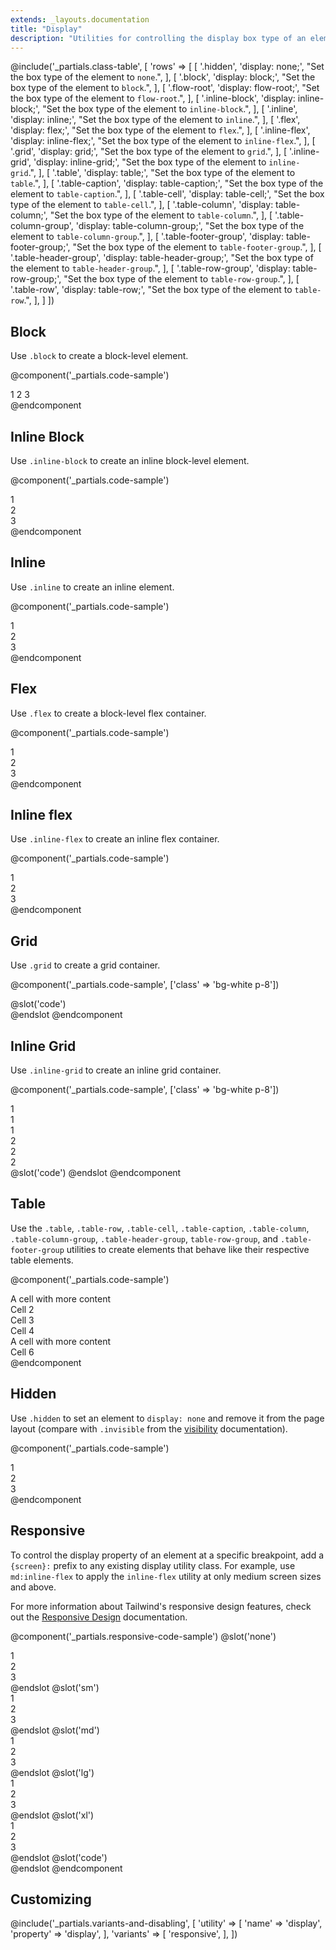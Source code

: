 ```yaml
---
extends: _layouts.documentation
title: "Display"
description: "Utilities for controlling the display box type of an element."
---
```


@include('_partials.class-table', [
  'rows' => [
    [
      '.hidden',
      'display: none;',
      "Set the box type of the element to <code>none</code>.",
    ],
    [
      '.block',
      'display: block;',
      "Set the box type of the element to <code>block</code>.",
    ],
    [
      '.flow-root',
      'display: flow-root;',
      "Set the box type of the element to <code>flow-root</code>.",
    ],
    [
      '.inline-block',
      'display: inline-block;',
      "Set the box type of the element to <code>inline-block</code>.",
    ],
    [
      '.inline',
      'display: inline;',
      "Set the box type of the element to <code>inline</code>.",
    ],
    [
      '.flex',
      'display: flex;',
      "Set the box type of the element to <code>flex</code>.",
    ],
    [
      '.inline-flex',
      'display: inline-flex;',
      "Set the box type of the element to <code>inline-flex</code>.",
    ],
    [
      '.grid',
      'display: grid;',
      "Set the box type of the element to <code>grid</code>.",
    ],
    [
      '.inline-grid',
      'display: inline-grid;',
      "Set the box type of the element to <code>inline-grid</code>.",
    ],
    [
      '.table',
      'display: table;',
      "Set the box type of the element to <code>table</code>.",
    ],
    [
      '.table-caption',
      'display: table-caption;',
      "Set the box type of the element to <code>table-caption</code>.",
    ],
    [
      '.table-cell',
      'display: table-cell;',
      "Set the box type of the element to <code>table-cell</code>.",
    ],
    [
      '.table-column',
      'display: table-column;',
      "Set the box type of the element to <code>table-column</code>.",
    ],
    [
      '.table-column-group',
      'display: table-column-group;',
      "Set the box type of the element to <code>table-column-group</code>.",
    ],
    [
      '.table-footer-group',
      'display: table-footer-group;',
      "Set the box type of the element to <code>table-footer-group</code>.",
    ],
    [
      '.table-header-group',
      'display: table-header-group;',
      "Set the box type of the element to <code>table-header-group</code>.",
    ],
    [
      '.table-row-group',
      'display: table-row-group;',
      "Set the box type of the element to <code>table-row-group</code>.",
    ],
    [
      '.table-row',
      'display: table-row;',
      "Set the box type of the element to <code>table-row</code>.",
    ],
  ]
])

## Block

Use `.block` to create a block-level element.

@component('_partials.code-sample')
<div class="bg-gray-200 p-4">
  <span class="block text-gray-700 text-center bg-gray-400 px-4 py-2">1</span>
  <span class="block text-gray-700 text-center bg-gray-400 px-4 py-2 mt-2">2</span>
  <span class="block text-gray-700 text-center bg-gray-400 px-4 py-2 mt-2">3</span>
</div>
@endcomponent

## Inline Block

Use `.inline-block` to create an inline block-level element.

@component('_partials.code-sample')
<div class="bg-gray-200">
  <div class="inline-block text-gray-700 text-center bg-gray-400 px-4 py-2 m-2">1</div>
  <div class="inline-block text-gray-700 text-center bg-gray-400 px-4 py-2 m-2">2</div>
  <div class="inline-block text-gray-700 text-center bg-gray-400 px-4 py-2 m-2">3</div>
</div>
@endcomponent

## Inline

Use `.inline` to create an inline element.

@component('_partials.code-sample')
<div class="bg-gray-200">
  <div class="inline text-gray-700 text-center bg-gray-400 px-4 py-2">1</div>
  <div class="inline text-gray-700 text-center bg-gray-400 px-4 py-2">2</div>
  <div class="inline text-gray-700 text-center bg-gray-400 px-4 py-2">3</div>
</div>
@endcomponent

## Flex

Use `.flex` to create a block-level flex container.

@component('_partials.code-sample')
<div class="flex bg-gray-200">
  <div class="flex-1 text-gray-700 text-center bg-gray-400 px-4 py-2 m-2">1</div>
  <div class="flex-1 text-gray-700 text-center bg-gray-400 px-4 py-2 m-2">2</div>
  <div class="flex-1 text-gray-700 text-center bg-gray-400 px-4 py-2 m-2">3</div>
</div>
@endcomponent

## Inline flex

Use `.inline-flex` to create an inline flex container.

@component('_partials.code-sample')
<div class="inline-flex bg-gray-200">
  <div class="flex-1 text-gray-700 text-center bg-gray-400 px-4 py-2 m-2">1</div>
  <div class="flex-1 text-gray-700 text-center bg-gray-400 px-4 py-2 m-2">2</div>
  <div class="flex-1 text-gray-700 text-center bg-gray-400 px-4 py-2 m-2">3</div>
</div>
@endcomponent

## Grid

Use `.grid` to create a grid container.

@component('_partials.code-sample', ['class' => 'bg-white p-8'])
<div class="grid gap-4 grid-cols-3">
  <div class="bg-gray-300 h-12"></div>
  <div class="bg-gray-500 h-12"></div>
  <div class="bg-gray-300 h-12"></div>
  <div class="bg-gray-500 h-12"></div>
  <div class="bg-gray-300 h-12"></div>
  <div class="bg-gray-500 h-12"></div>
  <div class="bg-gray-300 h-12"></div>
  <div class="bg-gray-500 h-12"></div>
  <div class="bg-gray-300 h-12"></div>
</div>
@slot('code')
<div class="grid gap-4 grid-cols-3">
  <!-- ... -->
</div>
@endslot
@endcomponent


## Inline Grid

Use `.inline-grid` to create an inline grid container.

@component('_partials.code-sample', ['class' => 'bg-white p-8'])
<div class="inline-grid grid-cols-3 col-gap-4 p-2 bg-gray-200">
  <div class="px-4 py-2 text-center bg-gray-400">1</div>
  <div class="px-4 py-2 text-center bg-gray-400">1</div>
  <div class="px-4 py-2 text-center bg-gray-400">1</div>
</div>
<div class="inline-grid grid-cols-3 col-gap-4 p-2 bg-gray-200">
  <div class="px-4 py-2 text-center bg-gray-400">2</div>
  <div class="px-4 py-2 text-center bg-gray-400">2</div>
  <div class="px-4 py-2 text-center bg-gray-400">2</div>
</div>
@slot('code')
<span class="inline-grid grid-cols-3 col-gap-4">
  <!-- ... -->
</span>
@endslot
@endcomponent

## Table

Use the `.table`, `.table-row`, `.table-cell`, `.table-caption`, `.table-column`, `.table-column-group`, `.table-header-group`, `table-row-group`, and `.table-footer-group` utilities to create elements that behave like their respective table elements.

@component('_partials.code-sample')
<div class="table w-full">
  <div class="table-row-group">
    <div class="table-row">
      <div class="table-cell bg-gray-400 text-gray-700 px-4 py-2 text-sm">A cell with more content</div>
      <div class="table-cell bg-gray-200 text-gray-700 px-4 py-2 text-sm">Cell 2</div>
      <div class="table-cell bg-gray-400 text-gray-700 px-4 py-2 text-sm">Cell 3</div>
    </div>
    <div class="table-row">
      <div class="table-cell bg-gray-200 text-gray-700 px-4 py-2 text-sm">Cell 4</div>
      <div class="table-cell bg-gray-400 text-gray-700 px-4 py-2 text-sm">A cell with more content</div>
      <div class="table-cell bg-gray-200 text-gray-700 px-4 py-2 text-sm">Cell 6</div>
    </div>
  </div>
</div>
@endcomponent

## Hidden

Use `.hidden` to set an element to `display: none` and remove it from the page layout (compare with `.invisible` from the [visibility](/docs/visibility#invisible) documentation).

@component('_partials.code-sample')
<div class="flex bg-gray-200">
  <div class="hidden text-gray-700 text-center bg-gray-400 px-4 py-2 m-2">1</div>
  <div class="text-gray-700 text-center bg-gray-400 px-4 py-2 m-2">2</div>
  <div class="text-gray-700 text-center bg-gray-400 px-4 py-2 m-2">3</div>
</div>
@endcomponent

## Responsive

To control the display property of an element at a specific breakpoint, add a `{screen}:` prefix to any existing display utility class. For example, use `md:inline-flex` to apply the `inline-flex` utility at only medium screen sizes and above.

For more information about Tailwind's responsive design features, check out the [Responsive Design](/docs/responsive-design) documentation.

@component('_partials.responsive-code-sample')
@slot('none')
<div class="flex bg-gray-200">
  <div class="flex-1 text-gray-700 text-center bg-gray-400 px-4 py-2 m-2">1</div>
  <div class="flex-1 text-gray-700 text-center bg-gray-400 px-4 py-2 m-2">2</div>
  <div class="flex-1 text-gray-700 text-center bg-gray-400 px-4 py-2 m-2">3</div>
</div>
@endslot
@slot('sm')
<div class="inline-flex bg-gray-200">
  <div class="flex-1 text-gray-700 text-center bg-gray-400 px-4 py-2 m-2">1</div>
  <div class="flex-1 text-gray-700 text-center bg-gray-400 px-4 py-2 m-2">2</div>
  <div class="flex-1 text-gray-700 text-center bg-gray-400 px-4 py-2 m-2">3</div>
</div>
@endslot
@slot('md')
<div class="block bg-gray-200">
  <div class="flex-1 text-gray-700 text-center bg-gray-400 px-4 py-2 m-2">1</div>
  <div class="flex-1 text-gray-700 text-center bg-gray-400 px-4 py-2 m-2">2</div>
  <div class="flex-1 text-gray-700 text-center bg-gray-400 px-4 py-2 m-2">3</div>
</div>
@endslot
@slot('lg')
<div class="hidden bg-gray-200">
  <div class="flex-1 text-gray-700 text-center bg-gray-400 px-4 py-2 m-2">1</div>
  <div class="flex-1 text-gray-700 text-center bg-gray-400 px-4 py-2 m-2">2</div>
  <div class="flex-1 text-gray-700 text-center bg-gray-400 px-4 py-2 m-2">3</div>
</div>
@endslot
@slot('xl')
<div class="flex bg-gray-200">
  <div class="flex-1 text-gray-700 text-center bg-gray-400 px-4 py-2 m-2">1</div>
  <div class="flex-1 text-gray-700 text-center bg-gray-400 px-4 py-2 m-2">2</div>
  <div class="flex-1 text-gray-700 text-center bg-gray-400 px-4 py-2 m-2">3</div>
</div>
@endslot
@slot('code')
<div class="none:flex sm:inline-flex md:block lg:hidden xl:flex ...">
  <!-- ... -->
</div>
@endslot
@endcomponent

## Customizing

@include('_partials.variants-and-disabling', [
    'utility' => [
        'name' => 'display',
        'property' => 'display',
    ],
    'variants' => [
        'responsive',
    ],
])
